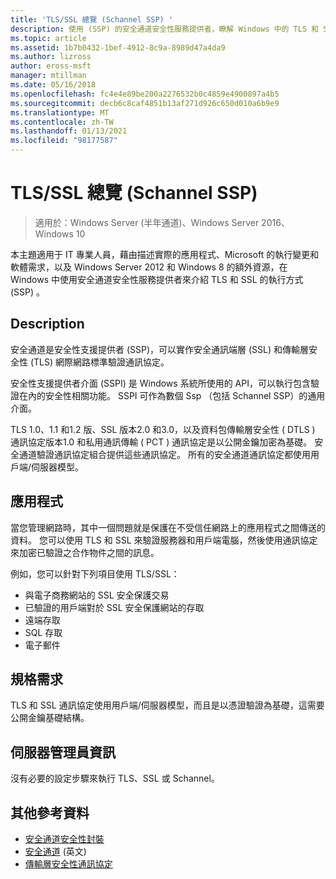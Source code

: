 ```yaml
---
title: 'TLS/SSL 總覽 (Schannel SSP) '
description: 使用 (SSP) 的安全通道安全性服務提供者，瞭解 Windows 中的 TLS 和 SSL 執行。
ms.topic: article
ms.assetid: 1b7b0432-1bef-4912-8c9a-8989d47a4da9
ms.author: lizross
author: eross-msft
manager: mtillman
ms.date: 05/16/2018
ms.openlocfilehash: fc4e4e89be200a2276532b0c4859e4900897a4b5
ms.sourcegitcommit: decb6c8caf4851b13af271d926c650d010a6b9e9
ms.translationtype: MT
ms.contentlocale: zh-TW
ms.lasthandoff: 01/13/2021
ms.locfileid: "98177587"
---
```

# <a name="tlsssl-overview-schannel-ssp"></a>TLS/SSL 總覽 (Schannel SSP) 

>適用於：Windows Server (半年通道)、Windows Server 2016、Windows 10

本主題適用于 IT 專業人員，藉由描述實際的應用程式、Microsoft 的執行變更和軟體需求，以及 Windows Server 2012 和 Windows 8 的額外資源，在 Windows 中使用安全通道安全性服務提供者來介紹 TLS 和 SSL 的執行方式 (SSP) 。

## <a name="description"></a><a name="BKMK_OVER"></a>Description
安全通道是安全性支援提供者 (SSP)，可以實作安全通訊端層 (SSL) 和傳輸層安全性 (TLS) 網際網路標準驗證通訊協定。

安全性支援提供者介面 (SSPI) 是 Windows 系統所使用的 API，可以執行包含驗證在內的安全性相關功能。 SSPI 可作為數個 Ssp （包括 Schannel SSP）的通用介面。

TLS 1.0、1.1 和1.2 版、SSL 版本2.0 和3.0，以及資料包傳輸層安全性 \( DTLS \) 通訊協定版本1.0 和私用通訊傳輸 \( PCT \) 通訊協定是以公開金鑰加密為基礎。 安全通道驗證通訊協定組合提供這些通訊協定。 所有的安全通道通訊協定都使用用戶端/伺服器模型。

## <a name="applications"></a><a name="BKMK_APP"></a>應用程式
當您管理網路時，其中一個問題就是保護在不受信任網路上的應用程式之間傳送的資料。 您可以使用 TLS 和 SSL 來驗證服務器和用戶端電腦，然後使用通訊協定來加密已驗證之合作物件之間的訊息。

例如，您可以針對下列項目使用 TLS/SSL：

-   與電子商務網站的 SSL 安全保護交易
-   已驗證的用戶端對於 SSL 安全保護網站的存取
-   遠端存取
-   SQL 存取
-   電子郵件

## <a name="requirements"></a><a name="BKMK_SOFT"></a>規格需求
TLS 和 SSL 通訊協定使用用戶端/伺服器模型，而且是以憑證驗證為基礎，這需要公開金鑰基礎結構。

## <a name="server-manager-information"></a><a name="BKMK_INSTALL"></a>伺服器管理員資訊
沒有必要的設定步驟來執行 TLS、SSL 或 Schannel。

## <a name="additional-references"></a>其他參考資料 ##

-   [安全通道安全性封裝](/windows/desktop/com/schannel)
-   [安全通道](/windows/desktop/SecAuthN/secure-channel) \(英文\)
-   [傳輸層安全性通訊協定](/windows/desktop/SecAuthN/transport-layer-security-protocol)